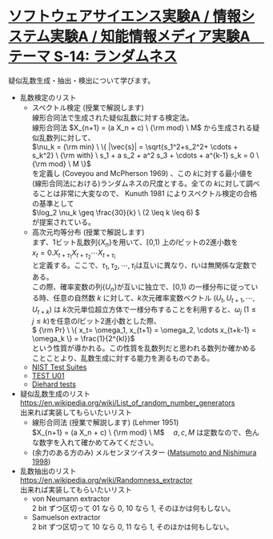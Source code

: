 # [ソフトウェアサイエンス実験A / 情報システム実験A / 知能情報メディア実験A　テーマ S-14: ランダムネス](https://sites.google.com/view/pis-univ-tsukuba/education/S-14)

疑似乱数生成・抽出・検出について学びます。

- 乱数検定のリスト
  * スペクトル検定 (授業で解説します) \
  線形合同法で生成された疑似乱数に対する検定法。 \
  線形合同法 $`X_{n+1} = (a X_n + c) \ {\rm mod} \ M`$ から生成される疑似乱数列に対して、\
  $`\nu_k = {\rm min} \ \{ |\vec{s}| = \sqrt{s_1^2+s_2^2+ \cdots + s_k^2} \ {\rm with} \ s_1 + a s_2 + a^2 s_3 + \cdots + a^{k-1} s_k = 0 \ {\rm mod} \ M \}`$ \
  を定義し (Coveyou and McPherson 1969) 、この $`k`$に対する最小値を(線形合同法における)ランダムネスの尺度とする。全ての $`k`$に対して調べることは非常に大変なので、
  Kunuth 1981 によりスペクトル検定の合格の基準として \
  $`\log_2 \nu_k \geq \frac{30}{k} \ (2 \leq k \leq 6) `$ \
  が提案されている。
  * 高次元均等分布 (授業で解説します) \
  まず、1ビット乱数列$`\{ X_n \}`$を用いて、[0,1) 上の$`l`$ビットの2進小数を \
  $`x_t = 0.X_{t+\tau_1} X_{t+\tau_2} \cdots X_{t+\tau_l}`$ \
  と定義する。ここで、$`\tau_1, \tau_2, \cdots, \tau_l`$は互いに異なり、$`t`$いは無関係な定数である。\
  この際、確率変数の列$`\{ U_n \}`$が互いに独立で、[0,1) の一様分布に従っている時、任意の自然数 $`k`$ に対して、$`k`$次元確率変数ベクトル $`( U_t, U_{t+1}, \cdots, U_{t+k} )`$ は
  $`k`$次元単位超立方体で一様分布することを利用すると、$` \omega_j \ (1 \leq j \leq k) `$を任意の$`l`$ビット2進小数とした際、\
  $` {\rm Pr} \ \{ x_t= \omega_1, x_{t+1} = \omega_2, \cdots x_{t+k-1} = \omega_k \} = \frac{1}{2^{kl}}`$ \
  という性質が導かれる。この性質を乱数列だと思われる数列か確かめることことより、乱数生成に対する能力を測るものである。
  * [NIST Test Suites](https://csrc.nist.gov/pubs/sp/800/22/r1/upd1/final)
  * [TEST U01](https://dl.acm.org/doi/10.1145/1268776.1268777) 
  * [Diehard tests](https://webhome.phy.duke.edu/~rgb/General/dieharder.php)
- 疑似乱数生成のリスト \
https://en.wikipedia.org/wiki/List_of_random_number_generators \
出来れば実装してもらいたいリスト
  * 線形合同法 (授業で解説します) (Lehmer 1951) \
$`X_{n+1} = (a X_n + c) \ {\rm mod} \ M`$　
$`a, c, M`$ は定数なので、色んな数字を入れて確かめてみてください。
  * (余力のある方のみ) メルセンヌツイスター ([Matsumoto and Nishimura 1998](https://www.math.sci.hiroshima-u.ac.jp/m-mat/MT/ARTICLES/mt.pdf))
- 乱数抽出のリスト\
https://en.wikipedia.org/wiki/Randomness_extractor \
出来れば実装してもらいたいリスト
  * von Neumann extractor \
    2 bit ずつ区切って 01 なら 0, 10 なら 1, そのほかは何もしない。
  * Samuelson extractor \
    2 bit ずつ区切って 10 なら 0, 11 なら 1, そのほかは何もしない。
